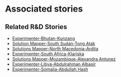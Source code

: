 # Associated stories

<!-- !!DO NOT REMOVE!! start autogenerated hyperlinks -->
## Related R&D Stories
- [Experimenter\-Bhutan\-Kunzang](/RnD-Archive/stories/?doc=Experimenters_BTN)
- [Solution Mapper\-South Sudan\-Tong Atak](/RnD-Archive/stories/?doc=SolutionMappers_SSD)
- [Solutions Mapper\-North Macedonia\-Ardita](/RnD-Archive/stories/?doc=SolutionMappers_MKD)
- [Experimenter\-South Africa\-Klariska ](/RnD-Archive/stories/?doc=Experimenters_ZAF)
- [Solutions Mapper\-Mozambique\-Alexandra Antunez](/RnD-Archive/stories/?doc=SolutionMappers_MOZ)
- [Experimenter\-Libya\-Abdulrahman Albasir](/RnD-Archive/stories/?doc=Experimenters_LBY)
- [Experimenter\-Somalia\-Abdullah Hash ](/RnD-Archive/stories/?doc=Experimenters_SOM)
<!-- !!DO NOT REMOVE!! end autogenerated hyperlinks -->